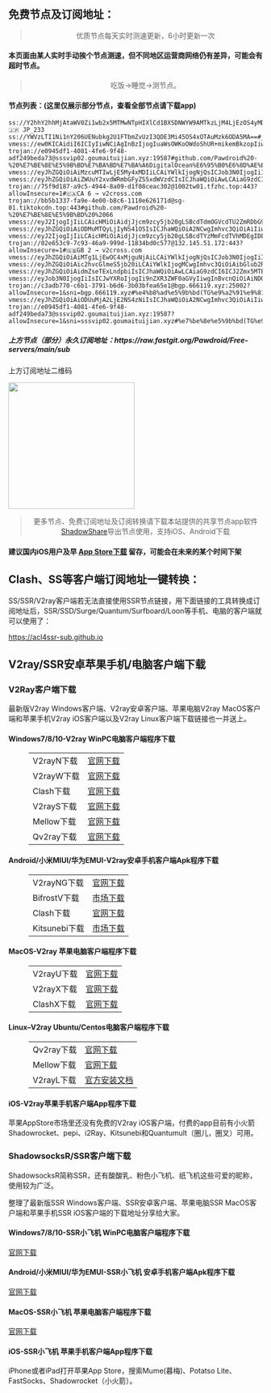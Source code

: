 
<h2>免费节点及订阅地址：</h2>
<blockquote>
<p style="text-align: center;">优质节点每天实时测速更新，6小时更新一次</p>
</blockquote>
<h4>本页面由某人实时手动挨个节点测速，但不同地区运营商网络仍有差异，可能会有超时节点。</h4>
<blockquote>
<p style="text-align: center;">吃饭->睡觉->测节点。</p>
</blockquote>
<h4>节点列表：(这里仅展示部分节点，查看全部节点请下载app)</h4>

```vmess://eyJ2IjogIjIiLCAicHMiOiAiZ2l0aHViLmNvbS9QYXdkcm9pZCAtIFx1N2Y4ZVx1NTZmZENsb3VkRmxhcmVcdTgyODJcdTcwYjkgNDgiLCAiYWRkIjogInNncC5rYXBvay5idXp6IiwgInBvcnQiOiAiNDQzIiwgInR5cGUiOiAibm9uZSIsICJpZCI6ICJjMWJhYzZiOC05MzRhLTQ0ZTItOWNmMi1lZTBkYjFmYzFjODUiLCAiYWlkIjogIjAiLCAibmV0IjogIndzIiwgInBhdGgiOiAiLzRiZWZkZDhhNi8iLCAiaG9zdCI6ICJzZ3Aua2Fwb2suYnV6eiIsICJ0bHMiOiAidGxzIn0=
ss://Y2hhY2hhMjAtaWV0Zi1wb2x5MTMwNTpHIXlCd1BXSDNWYW9AMTkzLjM4LjEzOS4yMDI6ODA1#Pool_🇯🇵 JP_233
ss://YWVzLTI1Ni1nY206UENubkg2U1FTbmZvUzI3QDE3Mi45OS4xOTAuMzk6ODA5MA==#_71
vmess://ew0KICAidiI6ICIyIiwNCiAgInBzIjogIuaWsOWKoOWdoShUR+mikemBkzopIiwNCiAgImFkZCI6ICI1MS43OS4yMjMuMjAyIiwNCiAgInBvcnQiOiAiODAiLA0KICAiaWQiOiAiZDM0YjU1ZjYtM2U4NS0xMWVkLWIzMjctN2Y1NjJhMGRkMmU2IiwNCiAgImFpZCI6ICIwIiwNCiAgInNjeSI6ICJhdXRvIiwNCiAgIm5ldCI6ICJ3cyIsDQogICJ0eXBlIjogIm5vbmUiLA0KICAiaG9zdCI6ICI1MS43OS4yMjMuMjAyIiwNCiAgInBhdGgiOiAiL3ZtZXNzIiwNCiAgInRscyI6ICIiLA0KICAic25pIjogIiINCn0=
trojan://e0945df1-4081-4fe6-9f48-adf249beda73@sssvip02.goumaituijian.xyz:19587#github.com/Pawdroid%20-%20%E7%BE%8E%E5%9B%BD%E7%BA%BD%E7%BA%A6DigitalOcean%E6%95%B0%E6%8D%AE%E4%B8%AD%E5%BF%83%2033
vmess://eyJhZGQiOiAiMzcuMTIwLjE5My4xMDIiLCAiYWlkIjogNjQsICJob3N0IjogIiIsICJpZCI6ICI1NzE3MGZmMC03MTgwLTQ2NjQtOGY2MS04ZGViZGRhMzQ1ZjciLCAibmV0IjogIndzIiwgInBhdGgiOiAiL3BhdGgvMDUxMTExMjMwOTEwIiwgInBvcnQiOiA0NDMsICJwcyI6ICJnaXRodWIuY29tL1Bhd2Ryb2lkIC0gXHU3ZjU3XHU5YTZjXHU1YzNjXHU0ZTlhICA1MSIsICJ0bHMiOiAidGxzIiwgInR5cGUiOiAiYXV0byIsICJzZWN1cml0eSI6ICJhdXRvIiwgInNraXAtY2VydC12ZXJpZnkiOiB0cnVlLCAic25pIjogIiJ9
vmess://eyJhZGQiOiAiZWUuY2xvdWRmbGFyZS5xdWVzdCIsICJhaWQiOiAwLCAiaG9zdCI6ICJlZS5jbG91ZGZsYXJlLnF1ZXN0IiwgImlkIjogImY5MjQ3ZGY0LTAyZDUtNGIzMS1hY2M1LTQwMjI2NTJjNTk1MyIsICJuZXQiOiAid3MiLCAicGF0aCI6ICIvYXJpZXMiLCAicG9ydCI6IDgwLCAicHMiOiAidjJjcm9zcy5jb20gLSBcdTdmOGVcdTU2ZmRDbG91ZEZsYXJlXHU1MTZjXHU1M2Y4Q0ROXHU4MjgyXHU3MGI5IDE3IiwgInRscyI6ICIiLCAidHlwZSI6ICJhdXRvIiwgInNlY3VyaXR5IjogImF1dG8iLCAic2tpcC1jZXJ0LXZlcmlmeSI6IHRydWUsICJzbmkiOiAiIn0=
trojan://75f9d187-a9c5-4944-8a09-d1f08ceac302@1002tw01.tfzhc.top:443?allowInsecure=1#🇨🇦CA 6 → v2cross.com
trojan://bb5b1337-fa9e-4e00-b8c6-1110e626171d@sg-01.tiktokcdn.top:443#github.com/Pawdroid%20-%20%E7%BE%8E%E5%9B%BD%20%2066
vmess://eyJ2IjogIjIiLCAicHMiOiAidjJjcm9zcy5jb20gLSBcdTdmOGVcdTU2ZmRDbG91ZEZsYXJlXHU4MjgyXHU3MGI5IDUiLCAiYWRkIjogInVzYXJtLnB0dXUuY2YiLCAicG9ydCI6ICI0NDMiLCAiaWQiOiAiODQ1MGZhMGEtMzNiNi00OGZkLWNkYWQtN2UxNTk5ODQ0Yzc5IiwgImFpZCI6ICIwIiwgInNjeSI6ICJhdXRvIiwgIm5ldCI6ICJ3cyIsICJ0eXBlIjogIm5vbmUiLCAiaG9zdCI6ICJ1c2FybS5wdHV1LmNmIiwgInBhdGgiOiAiL3JheSIsICJ0bHMiOiAidGxzIiwgInNuaSI6ICIifQ==
vmess://eyJhZGQiOiAiODMuMTQyLjIyNS41OSIsICJhaWQiOiA2NCwgImhvc3QiOiAiIiwgImlkIjogIjUyNjdjYTcxLTk3ZTYtNDRjOC04ZmI1LTlmZTRhZmUwOTU0ZSIsICJuZXQiOiAid3MiLCAicGF0aCI6ICIvcGF0aC8wNTExMTEyMzA5MTAiLCAicG9ydCI6IDQ0MywgInBzIjogImdpdGh1Yi5jb20vUGF3ZHJvaWQgLSBcdTgyZjFcdTU2ZmQgIDQ5IiwgInRscyI6ICJ0bHMiLCAidHlwZSI6ICJhdXRvIiwgInNlY3VyaXR5IjogImF1dG8iLCAic2tpcC1jZXJ0LXZlcmlmeSI6IHRydWUsICJzbmkiOiAiIn0=
vmess://eyJ2IjogIjIiLCAicHMiOiAidjJjcm9zcy5jb20gLSBcdTYzMmFcdTVhMDEgIDE4IiwgImFkZCI6ICJQTC5uZXhpdGFsbHkueHl6IiwgInBvcnQiOiAiNDQzIiwgInR5cGUiOiAibm9uZSIsICJpZCI6ICI1NGM2YzgyMy00OTU3LTRjNmMtYjEwYy0zNTliYzUxZjdjYzMiLCAiYWlkIjogIjAiLCAibmV0IjogIndzIiwgInBhdGgiOiAiL2E1NGUyODRjYjYvIiwgImhvc3QiOiAiUEwubmV4aXRhbGx5Lnh5eiIsICJ0bHMiOiAidGxzIn0=
trojan://02e653c9-7c93-46a9-999d-11834bd0c577@132.145.51.172:443?allowInsecure=1#🇬🇧GB 2 → v2cross.com
vmess://eyJhZGQiOiAiMTg1LjEwOC4xMjguNjAiLCAiYWlkIjogNjQsICJob3N0IjogIiIsICJpZCI6ICI1YWFiMzkzNi0xNmQ3LTQzNzctOGMzMy0wZDc3ZjJkMjk1ZWUiLCAibmV0IjogIndzIiwgInBhdGgiOiAiL3BhdGgvMDUxMTExMjMwOTEwIiwgInBvcnQiOiA0NDMsICJwcyI6ICJnaXRodWIuY29tL1Bhd2Ryb2lkIC0gXHU3MjMxXHU1YzE0XHU1MTcwICA1NyIsICJ0bHMiOiAidGxzIiwgInR5cGUiOiAiYXV0byIsICJzZWN1cml0eSI6ICJhdXRvIiwgInNraXAtY2VydC12ZXJpZnkiOiB0cnVlLCAic25pIjogIiJ9
vmess://eyJhZGQiOiAic2hvcGlmeS5jb20iLCAiYWlkIjogMCwgImhvc3QiOiAibGlub2RlLmNsb3VkZmxhcmUucXVlc3QiLCAiaWQiOiAiNDM5N2QwNjYtZjc1My00MzAwLWU3ZWQtNDQ3OTdkZGZjZDI0IiwgIm5ldCI6ICJ3cyIsICJwYXRoIjogIi9hcmllcyIsICJwb3J0IjogODAsICJwcyI6ICJ2MmNyb3NzLmNvbSAtIFx1N2Y4ZVx1NTZmZENsb3VkRmxhcmVcdTUxNmNcdTUzZjhDRE5cdTgyODJcdTcwYjkgMTAiLCAidGxzIjogIiIsICJ0eXBlIjogImF1dG8iLCAic2VjdXJpdHkiOiAiYXV0byIsICJza2lwLWNlcnQtdmVyaWZ5IjogdHJ1ZSwgInNuaSI6ICIifQ==
vmess://eyJhZGQiOiAidmZseTExLndpbiIsICJhaWQiOiAwLCAiaG9zdCI6ICJ2Zmx5MTEud2luIiwgImlkIjogIjdiOGU2NDM3LTg2Y2QtNDYwMy05OWM3LTUzMTA0N2U2NGRhNyIsICJuZXQiOiAid3MiLCAicGF0aCI6ICIvbXlibG9nIiwgInBvcnQiOiA0NDMsICJwcyI6ICJ2MmNyb3NzLmNvbSAtIFx1N2Y4ZVx1NTZmZENsb3VkRmxhcmVcdTgyODJcdTcwYjkgMzYiLCAidGxzIjogInRscyIsICJ0eXBlIjogImF1dG8iLCAic2VjdXJpdHkiOiAiYXV0byIsICJza2lwLWNlcnQtdmVyaWZ5IjogdHJ1ZSwgInNuaSI6ICIifQ==
vmess://eyJob3N0IjogIiIsICJwYXRoIjogIi9nZXR3ZWF0aGVyIiwgInBvcnQiOiAiNDQzIiwgInRscyI6ICJ0bHMiLCAicHMiOiAiZ2l0aHViLmNvbS9QYXdkcm9pZCAtIFx1NWUwY1x1ODE0YSAgMjIiLCAiaWQiOiAiNDYwYjNlMjQtNDI2Yi0xMWVkLTk1ZmUtMDAwMDE3MDIyMDA4IiwgImFkZCI6ICJhb3Auc3NmcmVlLnJ1IiwgInYiOiAiMiIsICJhaWQiOiAiNjQiLCAibmV0IjogIndzIiwgInR5cGUiOiAibm9uZSJ9
trojan://c3adb770-c6b1-3791-b6d6-3b03bfea65e1@bgp.666119.xyz:25002?allowInsecure=1&sni=bgp.666119.xyz#%e4%b8%ad%e5%9b%bd(TG%e9%a2%91%e9%81%93%3a%40kxswa)
vmess://eyJhZGQiOiAiODUuMjA2LjE2NS4zNiIsICJhaWQiOiA2NCwgImhvc3QiOiAiIiwgImlkIjogImJhNDlhYjA1LTc4ZjgtNGIwYi05NDAwLTE4MjZjYzJkM2Y3NSIsICJuZXQiOiAid3MiLCAicGF0aCI6ICIvcGF0aC8wNTExMTEyMzA5MTAiLCAicG9ydCI6IDQ0MywgInBzIjogImdpdGh1Yi5jb20vUGF3ZHJvaWQgLSBcdTdhY2JcdTk2NzZcdTViOWIgIDY4IiwgInRscyI6ICJ0bHMiLCAidHlwZSI6ICJhdXRvIiwgInNlY3VyaXR5IjogImF1dG8iLCAic2tpcC1jZXJ0LXZlcmlmeSI6IHRydWUsICJzbmkiOiAiIn0=
trojan://e0945df1-4081-4fe6-9f48-adf249beda73@sssvip02.goumaituijian.xyz:19587?allowInsecure=1&sni=sssvip02.goumaituijian.xyz#%e7%be%8e%e5%9b%bd(TG%e9%a2%91%e9%81%93%3a%40kxswa)
```
<h5>上方节点（部分）永久订阅地址：https://raw.fastgit.org/Pawdroid/Free-servers/main/sub</h5>
<p>上方订阅地址二维码</p>
<img src='https://raw.fastgit.org/Pawdroid/Free-servers/main/sub.png' width=250 height=250>
<blockquote style='text-align: center;'>更多节点、免费订阅地址及订阅转换请下载本站提供的共享节点app软件<a href='https://shadowshare.v2cross.com'>ShadowShare</a>导出节点使用，支持iOS、Android下载</blockquote>
<h4>建议国内iOS用户及早 <a href='https://apps.apple.com/cn/app/shadowshare/id1612647259'>App Store下载</a> 留存，可能会在未来的某个时间下架</h4>

<div class="nv-content-wrap entry-content">
<h2>Clash、SS等客户端订阅地址一键转换：</h2>
<p>SS/SSR/V2ray客户端若无法直接使用SSR节点链接，用下面链接的工具转换成订阅地址后，SSR/SSD/Surge/Quantum/Surfboard/Loon等手机、电脑的客户端就可以使用了：</p>
<p><a href="https://acl4ssr-sub.github.io" target="_blank" rel="noreferrer noopener nofollow">https://acl4ssr-sub.github.io</a></p>
<h2>V2ray/SSR安卓苹果手机/电脑客户端下载</h2>
<h3>V2Ray客户端下载</h3>
<p>最新版V2ray Windows客户端、V2ray安卓客户端、苹果电脑V2ray MacOS客户端和苹果手机V2ray iOS客户端以及V2ray Linux客户端下载链接也一并送上。</p>
<h4>Windows7/8/10-<strong>V2ray WinPC电脑客户端</strong>程序下载</h4>
<figure class="wp-block-table alignwide is-style-stripes"><table><tbody><tr><td>V2rayN下载</td><td><a href="https://github.com/2dust/v2rayN/releases" target="_blank" rel="noreferrer noopener">官网下载</a></td></tr><tr><td>V2rayW下载</td><td><a href="https://github.com/Cenmrev/V2RayW/releases" target="_blank" rel="noreferrer noopener">官网下载</a></td></tr><tr><td>Clash下载</td><td><a href="https://github.com/Fndroid/clash_for_windows_pkg/releases" target="_blank" rel="noreferrer noopener">官网下载</a></td></tr><tr><td>V2rayS下载</td><td><a href="https://github.com/Shinlor/V2RayS/releases" target="_blank" rel="noreferrer noopener">官网下载</a></td></tr><tr><td>Mellow下载</td><td><a href="https://github.com/mellow-io/mellow/releases" target="_blank" rel="noreferrer noopener">官网下载</a></td></tr><tr><td>Qv2ray下载</td><td><a href="https://github.com/Qv2ray/Qv2ray" target="_blank" rel="noreferrer noopener">官网下载</a></td></tr></tbody></table></figure>
<h4><strong>Android/小米MIUI/华为EMUI-V2ray安卓手机客户端</strong>Apk程序下载</h4>
<figure class="wp-block-table alignwide is-style-stripes"><table><tbody><tr><td>V2rayNG下载</td><td><a href="https://github.com/2dust/v2rayNG/releases" target="_blank" rel="noreferrer noopener">官网下载</a></td></tr><tr><td>BifrostV下载</td><td><a rel="noreferrer noopener" href="https://www.appsapk.com/downloading/latest/com.github.dawndiy.bifrostv-0.6.8.apk" target="_blank">市场下载</a></td></tr><tr><td>Clash下载</td><td><a href="https://github.com/Kr328/ClashForAndroid/releases" target="_blank" rel="noreferrer noopener">官网下载</a></td></tr><tr><td>Kitsunebi下载</td><td><a rel="noreferrer noopener" href="https://apkpure.com/kitsunebi/fun.kitsunebi.kitsunebi4android" target="_blank">市场下载</a></td></tr></tbody></table></figure>
<h4><strong>MacOS-V2ray <strong>苹果电脑</strong>客户端</strong>程序下载</h4>
<figure class="wp-block-table alignwide is-style-stripes"><table><tbody><tr><td>V2rayU下载</td><td><a href="https://github.com/yanue/V2rayU/releases" target="_blank" rel="noreferrer noopener">官网下载</a></td></tr><tr><td>V2rayX下载</td><td><a href="https://github.com/Cenmrev/V2RayX/releases" target="_blank" rel="noreferrer noopener">官网下载</a></td></tr><tr><td>ClashX下载</td><td><a href="https://github.com/yichengchen/clashX/releases" target="_blank" rel="noreferrer noopener">官网下载</a></td></tr></tbody></table></figure>
<h4><strong>Linux</strong>–<strong>V2ray Ubuntu/Centos电脑客户端</strong>程序下载</h4>
<figure class="wp-block-table alignwide is-style-stripes"><table><tbody><tr><td>Qv2ray下载</td><td><a href="https://github.com/Qv2ray/Qv2ray" target="_blank" rel="noreferrer noopener">官网下载</a></td></tr><tr><td>Mellow下载</td><td><a href="https://github.com/mellow-io/mellow/releases" target="_blank" rel="noreferrer noopener">官网下载</a></td></tr><tr><td>V2rayL下载</td><td><a rel="noreferrer noopener" href="https://github.com/jiangxufeng/v2rayL" target="_blank">官方安装文档</a></td></tr></tbody></table></figure>
<h4>iOS-<strong>V2ray苹果<strong>手机客户端</strong>App程序</strong>下载</h4>
<p>苹果AppStore市场里还没有免费的V2ray iOS客户端，付费的app目前有小火箭Shadowrocket、pepi、i2Ray、Kitsunebi和Quantumult（圈儿，圈叉）可用。</p>
<h3>ShadowsocksR/SSR客户端下载</h3>
<p>ShadowsocksR简称SSR，还有酸酸乳、粉色小飞机、纸飞机这些可爱的昵称，使用较为广泛。</p>
<p>整理了最新版SSR Windows客户端、SSR安卓客户端、苹果电脑SSR MacOS客户端和苹果手机SSR iOS客户端的下载地址分享给大家。</p>
<h4><strong>Windows7/8/10-<strong>SSR小飞机 WinPC电脑客户端</strong>程序下载</strong></h4>
<p><a rel="noreferrer noopener" href="https://github.com/shadowsocksrr/shadowsocksr-csharp/releases" target="_blank">官网下载</a></p>
<h4><strong><strong>Android/小米MIUI/华为EMUI-SSR小飞机 安卓手机客户端</strong>Apk程序下载</strong></h4>
<p><a rel="noreferrer noopener" href="https://github.com/shadowsocksrr/shadowsocksr-android/releases" target="_blank">官网下载</a></p>
<h4><strong><strong>MacOS-SSR小飞机 苹果电脑客户端</strong>程序下载</strong></h4>
<p><a href="https://github.com/qinyuhang/ShadowsocksX-NG-R/releases" target="_blank" rel="noreferrer noopener">官网下载</a></p>
<h4><strong>iOS-<strong>SSR小飞机 苹果手机客户端App程序</strong></strong>下载</h4>
<p>iPhone或者iPad打开苹果App Store，搜索Mume(暮梅)、Potatso Lite、FastSocks、Shadowrocket（小火箭）。</p>
